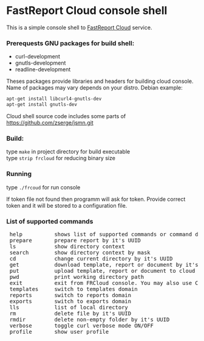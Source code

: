 # FastReport Cloud console shell #

This is a simple console shell to [FastReport Cloud](https://fastreport.cloud/ "FastReport.Cloud") service.

### Prerequests GNU packages for build shell: ### 
<ul>
<li>curl-development</li>
<li>gnutls-development</li>
<li>readline-development</li>
</ul>     

Theses packages provide libraries and headers for building cloud console. Name of packages may vary depends on your distro. Debian example:
 ```bash
 apt-get install libcurl4-gnutls-dev
 apt-get install gnutls-dev
```

Cloud shell source code includes some parts of https://github.com/zserge/jsmn.git 

### Build: ###  

type ```make``` in project directory for build executable  
type ```strip frcloud``` for reducing binary size  
  
### Running ###

type ```./frcoud``` for run console

If token file not found then programm will ask for token. Provide correct token and it will be stored to a configuration file. 

### List of supported commands ###

<pre>
 help          shows list of supported commands or command description
 prepare       prepare report by it's UUID
 ls            show directory context
 search        show directory context by mask
 cd            change current directory by it's UUID
 get           download template, report or document by it's UUID
 put           upload template, report or document to cloud
 pwd           print working directory path
 exit          exit from FRCloud console. You may also use Ctrl+d
 templates     switch to templates domain
 reports       switch to reports domain
 exports       switch to exports domain
 lls           list of local directory
 rm            delete file by it's UUID
 rmdir         delete non-empty folder by it's UUID
 verbose       toggle curl verbose mode ON/OFF
 profile       show user profile
</pre>
